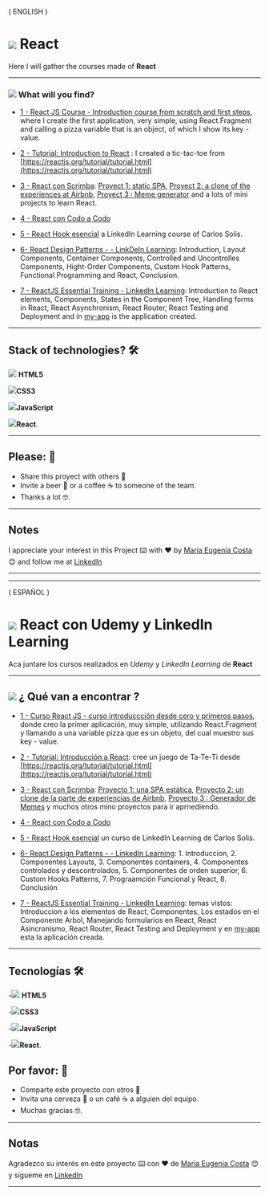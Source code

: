 ( ENGLISH )

# <img src="https://img.icons8.com/bubbles/50/null/react.png"/> React 

Here I will gather the courses made of **React**

---

### <img src="https://img.icons8.com/external-others-zufarizal-robiyanto/30/null/external-lup-mutualiz-ui-essential-others-zufarizal-robiyanto.png"/> What will you find?

- [1 - React JS Course - Introduction course from scratch and first steps](https://github.com/eugenia1984/react-varios-cursos/tree/main/01_react_js_curso_de_introduccion_desde_cero_primeros_pasos), where I create the first application, very simple, using React.Fragment and calling a pizza variable that is an object, of which I show its key - value.

- [2 - Tutorial: Introduction to React](https://github.com/eugenia1984/react-varios-cursos/tree/main/02_tutorial_introduccion_a_react) : I created a tic-tac-toe from [https://reactjs.org/tutorial/tutorial.html](https://reactjs.org/tutorial/tutorial.html)

- [3 - React con Scrimba](https://github.com/eugenia1984/react-varios-cursos/tree/main/03_scrimba): [Proyect 1: static SPA](https://github.com/eugenia1984/scrimba-project1), [Proyect 2: a clone of the experiences at Airbnb](https://github.com/eugenia1984/scrimba-project2), [Proyect 3 : Meme generator](https://github.com/eugenia1984/scrimba-proyect3) and a lots of mini projects to learn React.

- [4 - React con Codo a Codo](https://github.com/eugenia1984/react-varios-cursos/tree/main/04_codo_a_codo_react)

- [5 - React Hook esencial](https://github.com/eugenia1984/react-varios-cursos/tree/main/05_react_hook_esencial) a LinkedIn Learning course of Carlos Solis.

- [6- React Design Patterns - - LinkDeIn Learning](https://github.com/eugenia1984/react-varios-cursos/tree/main/06_react_design_patterns): Introduction, Layout Components, Container Components, Controlled and Uncontrolles Components, Hight-Order Components, Custom Hook Patterns, Functional Programming and React, Conclusion.

- [7 - ReactJS Essential Training - LinkedIn Learning](https://github.com/eugenia1984/react-varios-cursos/tree/main/react_js_essential_training): Introduction to React elements, Components, States in the Component Tree, Handling forms in React, React Asynchronism, React Router, React Testing and Deployment and in  [my-app](https://github.com/eugenia1984/react-varios-cursos/tree/main/react_js_essential_training/exercises/my-app) is the application created.

---

## Stack of technologies?  🛠️

<img src="https://img.icons8.com/color/30/null/html-5--v1.png"/> **HTML5** 

<img src="https://img.icons8.com/color/30/null/css3.png"/>**CSS3**

<img src="https://img.icons8.com/color/30/null/javascript--v1.png"/>**JavaScript** 

<img src="https://img.icons8.com/bubbles/30/null/react.png"/>**React**.


---
 


## Please: 🎁

* Share this proyect with others 📢
* Invite a beer 🍺 or a coffee ☕  to someone of the team. 
* Thanks a lot 🤓.


---

## Notes

I appreciate your interest in this Project ⌨️ with ❤️ by [María Eugenia Costa](https://github.com/eugenia1984) 😊 and follow me at [LinkedIn](http://www.linkedin.com/in/maríaeugeniacosta) 

---
---


( ESPAÑOL )


# <img src="https://img.icons8.com/bubbles/50/null/react.png"/>  React con Udemy y LinkedIn Learning

Aca juntare los cursos realizados en *Udemy* y *LinkedIn Learning* de **React**

---

## <img src="https://img.icons8.com/external-others-zufarizal-robiyanto/30/null/external-lup-mutualiz-ui-essential-others-zufarizal-robiyanto.png"/> ¿ Qué van a encontrar ?

- [1 - Curso React JS - curso introduccción desde cero y primeros pasos](https://github.com/eugenia1984/react-varios-cursos/tree/main/01_react_js_curso_de_introduccion_desde_cero_primeros_pasos), donde creo la primer aplicación, muy simple, utilizando React.Fragment y llamando a una variable pizza que es un objeto, del cual muestro sus key - value.


- [2 - Tutorial: Introducción a React](https://github.com/eugenia1984/react-varios-cursos/tree/main/02_tutorial_introduccion_a_react): cree un juego de Ta-Te-Ti desde  [https://reactjs.org/tutorial/tutorial.html](https://reactjs.org/tutorial/tutorial.html)

- [3 - React con Scrimba](https://github.com/eugenia1984/react-varios-cursos/tree/main/03_scrimba): [Proyecto 1: una SPA estática](https://github.com/eugenia1984/scrimba-project1), [Proyecto 2: un clone de la parte de experiencias de Airbnb](https://github.com/eugenia1984/scrimba-project2), [Proyecto 3 : Generador de Memes](https://github.com/eugenia1984/scrimba-proyect3) y muchos otros mino proyectos para ir aprnediendo.


- [4 - React con Codo a Codo](https://github.com/eugenia1984/react-varios-cursos/tree/main/04_codo_a_codo_react)

- [5 - React Hook esencial](https://github.com/eugenia1984/react-varios-cursos/tree/main/05_react_hook_esencial) un curso de LinkedIn Learning de  Carlos Solis.

- [6- React Design Patterns - - LinkedIn Learning](https://github.com/eugenia1984/react-varios-cursos/tree/main/06_react_design_patterns): 1. Introduccion, 2. Componentes Layouts, 3. Componentes containers, 4. Componentes controlados y descontrolados, 5. Componentes de orden superior, 6. Custom Hooks Patterns, 7. Prograamción Funcional y React, 8. Conclusión

- [7 - ReactJS Essential Training - LinkedIn Learning](https://github.com/eugenia1984/react-varios-cursos/tree/main/react_js_essential_training): temas vistos: Introduccion a los elementos de React, Componentes, Los estados en el Componente Arbol, Manejando formularios en React, React Asincronismo, React Router, React Testing and Deployment y en [my-app](https://github.com/eugenia1984/react-varios-cursos/tree/main/react_js_essential_training/exercises/my-app) esta la aplicación creada.

---


## Tecnologías 🛠️


-<img src="https://img.icons8.com/color/30/null/html-5--v1.png"/> **HTML5** 

-<img src="https://img.icons8.com/color/30/null/css3.png"/>**CSS3**

-<img src="https://img.icons8.com/color/30/null/javascript--v1.png"/>**JavaScript** 

-<img src="https://img.icons8.com/bubbles/30/null/react.png"/>**React**.




## Por favor: 🎁

* Comparte este proyecto con otros 📢
* Invita una cerveza 🍺 o un café ☕ a alguien del equipo.
* Muchas gracias 🤓.

---

## Notas

Agradezco su interés en este proyecto ⌨️ con ❤️ de [María Eugenia Costa](https://github.com/eugenia1984) 😊 y sígueme en [LinkedIn](http://www.linkedin.com/in/maríaeugeniacosta)


---


